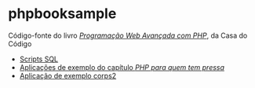 # phpbooksample
Código-fonte do livro [_Programação Web Avançada com PHP_](https://www.casadocodigo.com.br/products/livro-php-avancado), da Casa do Código

* [Scripts SQL](sql)
* [Aplicações de exemplo do capítulo _PHP para quem tem pressa_](php_para_quem_tem_pressa)
* [Aplicação de exemplo corps2](corps2.zip)
